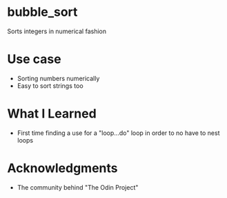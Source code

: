 # bubble_sort
Sorts integers in numerical fashion

# Use case
- Sorting numbers numerically
- Easy to sort strings too

# What I Learned
- First time finding a use for a "loop...do" loop in order to no have to nest loops

# Acknowledgments
- The community behind "The Odin Project"


